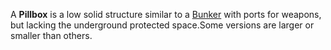 A **Pillbox** is a low solid structure similar to a [Bunker](Bunker.md) with
ports for weapons, but lacking the underground protected space.Some versions are
larger or smaller than others.


